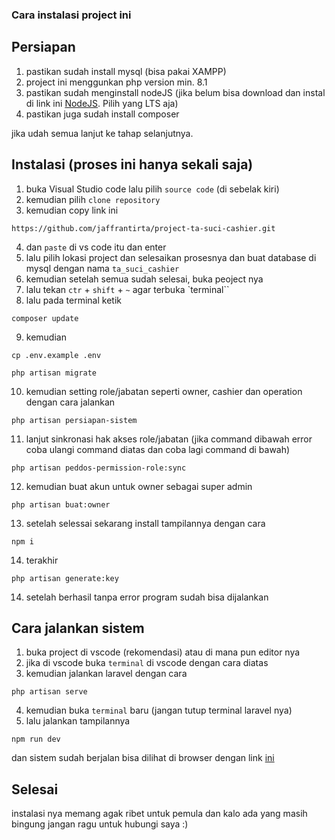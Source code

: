 ### Cara instalasi project ini

## Persiapan

1. pastikan sudah install mysql (bisa pakai XAMPP)
2. project ini menggunkan php version min. 8.1
3. pastikan sudah menginstall nodeJS (jika belum bisa download dan instal di link ini [NodeJS](https://nodejs.org/en). Pilih yang LTS aja)
4. pastikan juga sudah install composer

jika udah semua lanjut ke tahap selanjutnya.

## Instalasi (proses ini hanya sekali saja)

1. buka Visual Studio code lalu pilih `source code` (di sebelak kiri)
2. kemudian pilih `clone repository`
3. kemudian copy link ini

```
https://github.com/jaffrantirta/project-ta-suci-cashier.git
```

4. dan `paste` di vs code itu dan enter
5. lalu pilih lokasi project dan selesaikan prosesnya dan buat database di mysql dengan nama `ta_suci_cashier`
6. kemudian setelah semua sudah selesai, buka peoject nya
7. lalu tekan `ctr` + `shift` + `~` agar terbuka `terminal``
8. lalu pada terminal ketik

```
composer update
```

9. kemudian

```
cp .env.example .env
```

```
php artisan migrate
```

10. kemudian setting role/jabatan seperti owner, cashier dan operation dengan cara jalankan

```
php artisan persiapan-sistem
```

11. lanjut sinkronasi hak akses role/jabatan (jika command dibawah error coba ulangi command diatas dan coba lagi command di bawah)

```
php artisan peddos-permission-role:sync
```

12. kemudian buat akun untuk owner sebagai super admin

```
php artisan buat:owner
```

13. setelah selessai sekarang install tampilannya dengan cara

```
npm i
```

14. terakhir

```
php artisan generate:key
```

14. setelah berhasil tanpa error program sudah bisa dijalankan

## Cara jalankan sistem

1. buka project di vscode (rekomendasi) atau di mana pun editor nya
2. jika di vscode buka `terminal` di vscode dengan cara diatas
3. kemudian jalankan laravel dengan cara

```
php artisan serve
```

4. kemudian buka `terminal` baru (jangan tutup terminal laravel nya)
5. lalu jalankan tampilannya

```
npm run dev
```

dan sistem sudah berjalan bisa dilihat di browser dengan link [ini](http://127.0.0.1:8000/dashboard)

## Selesai

instalasi nya memang agak ribet untuk pemula dan kalo ada yang masih bingung jangan ragu untuk hubungi saya :)
